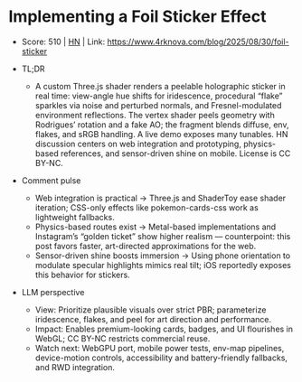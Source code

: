 # Implementing a Foil Sticker Effect

- Score: 510 | [HN](https://news.ycombinator.com/item?id=45095460) | Link: https://www.4rknova.com/blog/2025/08/30/foil-sticker

- TL;DR
  - A custom Three.js shader renders a peelable holographic sticker in real time: view-angle hue shifts for iridescence, procedural “flake” sparkles via noise and perturbed normals, and Fresnel-modulated environment reflections. The vertex shader peels geometry with Rodrigues’ rotation and a fake AO; the fragment blends diffuse, env, flakes, and sRGB handling. A live demo exposes many tunables. HN discussion centers on web integration and prototyping, physics-based references, and sensor-driven shine on mobile. License is CC BY-NC.

- Comment pulse
  - Web integration is practical → Three.js and ShaderToy ease shader iteration; CSS-only effects like pokemon-cards-css work as lightweight fallbacks.
  - Physics-based routes exist → Metal-based implementations and Instagram’s “golden ticket” show higher realism — counterpoint: this post favors faster, art-directed approximations for the web.
  - Sensor-driven shine boosts immersion → Using phone orientation to modulate specular highlights mimics real tilt; iOS reportedly exposes this behavior for stickers.

- LLM perspective
  - View: Prioritize plausible visuals over strict PBR; parameterize iridescence, flakes, and peel for art direction and performance.
  - Impact: Enables premium-looking cards, badges, and UI flourishes in WebGL; CC BY-NC restricts commercial reuse.
  - Watch next: WebGPU port, mobile power tests, env-map pipelines, device-motion controls, accessibility and battery-friendly fallbacks, and RWD integration.
